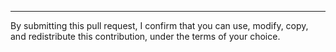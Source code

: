 


<!-- Describe your PR here. -->



----

<!--

  The following applies to third-party contributors.
  Sentry employs and contractors can delete or ignore.

-->

By submitting this pull request, I confirm that you can use, modify, copy, and redistribute this contribution, under the terms of your choice.
